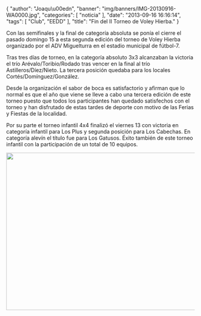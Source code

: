 {
  "author": "Joaqu\u00edn", 
  "banner": "img/banners/IMG-20130916-WA0000.jpg", 
  "categories": [
    "noticia"
  ], 
  "date": "2013-09-16 16:16:14", 
  "tags": [
    "Club", 
    "EEDD"
  ], 
  "title": "Fin del II Torneo de Voley Hierba."
}

Con las semifinales y la final de categoría absoluta se ponía el cierre el pasado domingo 15 a esta segunda edición del torneo de Voley Hierba organizado por el ADV Miguelturra en el estadio municipal de fútbol-7.

Tras tres días de torneo, en la categoría absoluto 3x3 alcanzaban la victoria el trío Arévalo/Toribio/Rodado tras vencer en la final al trío Astilleros/Díez/Nieto. La tercera posición quedaba para los locales Cortés/Domínguez/González. 

Desde la organización el sabor de boca es satisfactorio y afirman que lo normal es que el año que viene se lleve a cabo una tercera edición de este torneo puesto que todos los participantes han quedado satisfechos con el torneo y han disfrutado de estas tardes de deporte con motivo de las Ferias y Fiestas de la localidad.

Por su parte el torneo infantil 4x4 finalizó el viernes 13 con victoria en categoría infantil para Los Plus y segunda posición para Los Cabechas. En categoría alevín el título fue para Los Gatusos. Éxito también de este torneo infantil con la participación de un total de 10 equipos.

<center>
<img src="http://www.advmiguelturra.org/drupal/sites/default/files/IMG-20130916-WA0000.jpg" height="420" width="600"/> </center>



